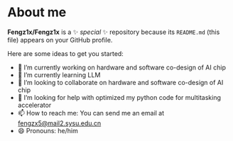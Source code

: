 # About me


**Fengz1x/Fengz1x** is a ✨ _special_ ✨ repository because its `README.md` (this file) appears on your GitHub profile.

Here are some ideas to get you started:

- 🔭 I’m currently working on hardware and software co-design of AI chip
- 🌱 I’m currently learning LLM
- 👯 I’m looking to collaborate on hardware and software co-design of AI chip
- 🤔 I’m looking for help with optimized my python code for multitasking accelerator
- 📫 How to reach me: You can send me an email at fengzx5@mail2.sysu.edu.cn
- 😄 Pronouns: he/him

